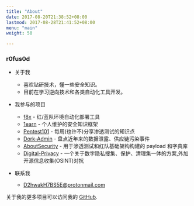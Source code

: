 ```yaml
---
title: "About"
date: 2017-08-20T21:38:52+08:00
lastmod: 2017-08-28T21:41:52+08:00
menu: "main"
weight: 50

---
```


### r0fus0d

- 关于我
  - 喜欢钻研技术，懂一些安全知识。
  - 目前在学习逆向技术和各类自动化工具开发。

- 我参与的项目
  - [f8x](https://github.com/ffffffff0x/f8x) - 红/蓝队环境自动化部署工具
  - [1earn](https://github.com/No-Github/1earn) - 个人维护的安全知识框架
  - [Pentest101](https://github.com/ffffffff0x/Pentest101) - 每周(也许不)分享渗透测试的知识点
  - [Dork-Admin](https://github.com/ffffffff0x/Dork-Admin) - 盘点近年来的数据泄露、供应链污染事件
  - [AboutSecurity](https://github.com/ffffffff0x/AboutSecurity) - 用于渗透测试和红队基础架构构建的 payload 和字典库
  - [Digital-Privacy](https://github.com/ffffffff0x/Digital-Privacy) - 一个关于数字隐私搜集、保护、清理集一体的方案,外加开源信息收集(OSINT)对抗

- 联系我
  - D2hwakH7BS5E@protonmail.com

关于我的更多项目可以访问我的 [GitHub](https://github.com/No-Github).
